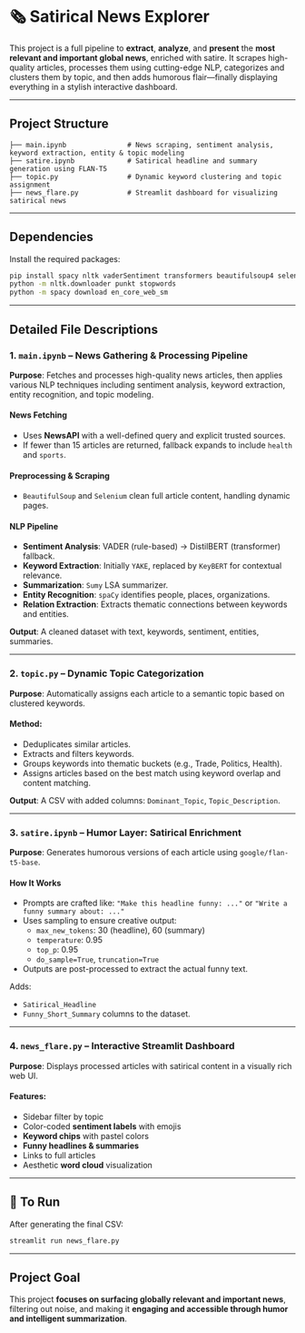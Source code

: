 
# 🗞️ Satirical News Explorer

This project is a full pipeline to **extract**, **analyze**, and **present** the **most relevant and important global news**, enriched with satire. It scrapes high-quality articles, processes them using cutting-edge NLP, categorizes and clusters them by topic, and then adds humorous flair—finally displaying everything in a stylish interactive dashboard.

---

## Project Structure

```
├── main.ipynb               # News scraping, sentiment analysis, keyword extraction, entity & topic modeling
├── satire.ipynb             # Satirical headline and summary generation using FLAN-T5
├── topic.py                 # Dynamic keyword clustering and topic assignment
├── news_flare.py            # Streamlit dashboard for visualizing satirical news
```

---

## Dependencies

Install the required packages:

```bash
pip install spacy nltk vaderSentiment transformers beautifulsoup4 selenium webdriver-manager pandas wordcloud matplotlib streamlit gensim yake scikit-learn sentence-transformers
python -m nltk.downloader punkt stopwords
python -m spacy download en_core_web_sm
```

---

## Detailed File Descriptions

### 1. `main.ipynb` – **News Gathering & Processing Pipeline**

**Purpose**: Fetches and processes high-quality news articles, then applies various NLP techniques including sentiment analysis, keyword extraction, entity recognition, and topic modeling.

#### News Fetching
- Uses **NewsAPI** with a well-defined query and explicit trusted sources.
- If fewer than 15 articles are returned, fallback expands to include `health` and `sports`.

#### Preprocessing & Scraping
- `BeautifulSoup` and `Selenium` clean full article content, handling dynamic pages.

#### NLP Pipeline
- **Sentiment Analysis**: VADER (rule-based) → DistilBERT (transformer) fallback.
- **Keyword Extraction**: Initially `YAKE`, replaced by `KeyBERT` for contextual relevance.
- **Summarization**: `Sumy` LSA summarizer.
- **Entity Recognition**: `spaCy` identifies people, places, organizations.
- **Relation Extraction**: Extracts thematic connections between keywords and entities.

**Output**:
A cleaned dataset with text, keywords, sentiment, entities, summaries.

---

### 2. `topic.py` – **Dynamic Topic Categorization**

**Purpose**: Automatically assigns each article to a semantic topic based on clustered keywords.

####  Method:
- Deduplicates similar articles.
- Extracts and filters keywords.
- Groups keywords into thematic buckets (e.g., Trade, Politics, Health).
- Assigns articles based on the best match using keyword overlap and content matching.

**Output**:
A CSV with added columns: `Dominant_Topic`, `Topic_Description`.

---

### 3. `satire.ipynb` – **Humor Layer: Satirical Enrichment**

**Purpose**: Generates humorous versions of each article using `google/flan-t5-base`.

####  How It Works
- Prompts are crafted like: `"Make this headline funny: ..."` or `"Write a funny summary about: ..."`
- Uses sampling to ensure creative output:
  - `max_new_tokens`: 30 (headline), 60 (summary)
  - `temperature`: 0.95
  - `top_p`: 0.95
  - `do_sample=True`, `truncation=True`
- Outputs are post-processed to extract the actual funny text.

Adds:
- `Satirical_Headline`
- `Funny_Short_Summary` columns to the dataset.

---

### 4. `news_flare.py` – **Interactive Streamlit Dashboard**

**Purpose**: Displays processed articles with satirical content in a visually rich web UI.

#### Features:
- Sidebar filter by topic
- Color-coded **sentiment labels** with emojis
- **Keyword chips** with pastel colors
- **Funny headlines & summaries**
- Links to full articles
- Aesthetic **word cloud** visualization

---

## 🚀 To Run

After generating the final CSV:

```bash
streamlit run news_flare.py
```

---

## Project Goal

This project **focuses on surfacing globally relevant and important news**, filtering out noise, and making it **engaging and accessible through humor and intelligent summarization**.
